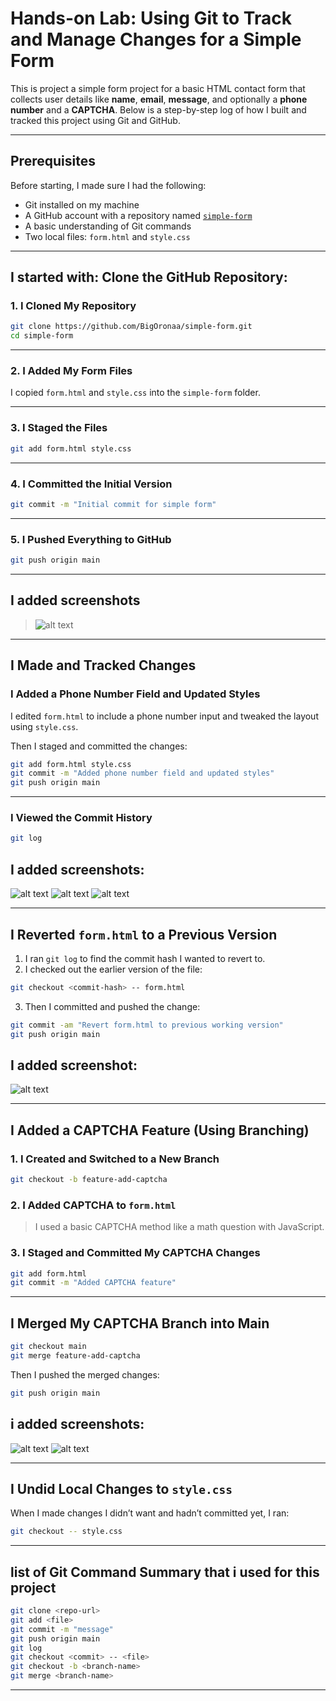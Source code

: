 
# Hands-on Lab: Using Git to Track and Manage Changes for a Simple Form

This is project a simple form project for a basic HTML contact form that collects user details like **name**, **email**, **message**, and optionally a **phone number** and a **CAPTCHA**. Below is a step-by-step log of how I built and tracked this project using Git and GitHub.

---

##  Prerequisites

Before starting, I made sure I had the following:
- Git installed on my machine
- A GitHub account with a repository named [`simple-form`](https://github.com/BigOronaa/simple-form)
- A basic understanding of Git commands
- Two local files: `form.html` and `style.css`

---

##  I started with: Clone the GitHub Repository:

### 1. I Cloned My Repository

```bash
git clone https://github.com/BigOronaa/simple-form.git
cd simple-form
```

---

### 2. I Added My Form Files

I copied `form.html` and `style.css` into the `simple-form` folder.

---

### 3. I Staged the Files

```bash
git add form.html style.css
```

---

### 4. I Committed the Initial Version

```bash
git commit -m "Initial commit for simple form"
```

---

### 5. I Pushed Everything to GitHub

```bash
git push origin main
```

---

## I added screenshots

> ![alt text](images/clonerepo.PNG)


---

##  I Made and Tracked Changes

### I Added a Phone Number Field and Updated Styles

I edited `form.html` to include a phone number input and tweaked the layout using `style.css`.

Then I staged and committed the changes:

```bash
git add form.html style.css
git commit -m "Added phone number field and updated styles"
git push origin main
```

---

### I Viewed the Commit History

```bash
git log
```

## I added screenshots:

![alt text](images/formupdate.PNG)
![alt text](images/gitupdate.PNG)
![alt text](images/gitlog.PNG)

---

##  I Reverted `form.html` to a Previous Version

1. I ran `git log` to find the commit hash I wanted to revert to.
2. I checked out the earlier version of the file:

```bash
git checkout <commit-hash> -- form.html
```

3. Then I committed and pushed the change:

```bash
git commit -am "Revert form.html to previous working version"
git push origin main
```

## I added screenshot:

![alt text](images/gitrevert.PNG)

---

##  I Added a CAPTCHA Feature (Using Branching)

### 1. I Created and Switched to a New Branch

```bash
git checkout -b feature-add-captcha
```

### 2. I Added CAPTCHA to `form.html`

> I used a basic CAPTCHA method like a math question with JavaScript.

### 3. I Staged and Committed My CAPTCHA Changes

```bash
git add form.html
git commit -m "Added CAPTCHA feature"
```

---

##  I Merged My CAPTCHA Branch into Main

```bash
git checkout main
git merge feature-add-captcha
```

Then I pushed the merged changes:

```bash
git push origin main
```

## i added screenshots:

![alt text](images/addcaptcha.PNG)
![alt text](images/captchapush.PNG)

---

##  I Undid Local Changes to `style.css`

When I made changes I didn’t want and hadn’t committed yet, I ran:

```bash
git checkout -- style.css
```

---

## list of  Git Command Summary that i used for this project

```bash
git clone <repo-url>
git add <file>
git commit -m "message"
git push origin main
git log
git checkout <commit> -- <file>
git checkout -b <branch-name>
git merge <branch-name>
```

---
